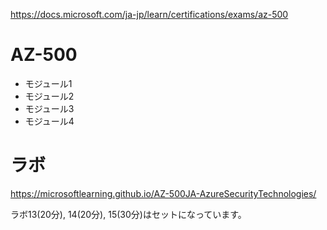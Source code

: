 https://docs.microsoft.com/ja-jp/learn/certifications/exams/az-500

# AZ-500

- モジュール1
- モジュール2
- モジュール3
- モジュール4

# ラボ

https://microsoftlearning.github.io/AZ-500JA-AzureSecurityTechnologies/

ラボ13(20分), 14(20分), 15(30分)はセットになっています。
